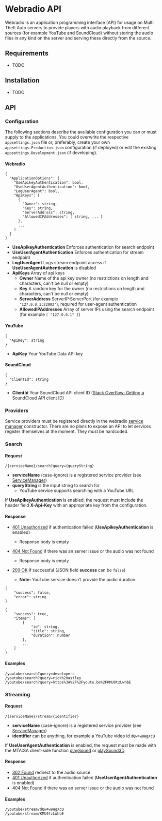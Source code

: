 # Webradio API
Webradio is an application programming interface (API) for usage on Multi Theft Auto servers to provide players with audio playback from different sources (for example YouTube and SoundCloud) without storing the audio files in any kind on the server and serving these directly from the source.

## Requirements
- TODO

## Installation
- TODO

## API

### Configuration
The following sections describe the available configuration you can or must supply to the applications. You could overwrite the respective `appsettings.json` file or, preferably, create your own `appsettings.Production.json` configuration (if deployed) or edit the existing `appsettings.Development.json` (if developing).

#### Webradio
```
{
  "ApplicationOptions": {
    "UseApikeyAuthentication": bool,
    "UseUserAgentAuthentication": bool,
    "LogUserAgent": bool,
    "ApiKeys": [
      {
        "Owner": string,
        "Key": string,
        "ServerAddress": string,
        "AllowedIPAddresses": [ string, ... ]
      },
      ...
    ]
  }
}
```
- **UseApikeyAuthentication** Enforces authentication for search endpoint
- **UseUserAgentAuthentication** Enforces authentication for stream endpoint
- **LogUserAgent** Logs stream endpoint access if **UseUserAgentAuthentication** is disabled
- **ApiKeys** Array of api keys
  - **Owner** Name of the api key owner (no restrictions on length and characters, can't be null or empty)
  - **Key** A random key for the owner (no restrictions on length and characters, can't be null or empty)
  - **ServerAddress** ServerIP:ServerPort (for example `"127.0.0.1:22003"`), required for user-agent authentication
  - **AllowedIPAddresses** Array of server IPs using the search endpoint (for example `[ "127.0.0.1" ]`)

#### YouTube
```
{
  "ApiKey": string
}
```
- **ApiKey** Your YouTube Data API key

#### SoundCloud
```
{
  "ClientId": string
}
```
- **ClientId** Your SoundCloud API client ID ([Stack Overflow: Getting a SoundCloud API client ID](https://stackoverflow.com/q/40992480))

### Providers
Service providers must be registered directly in the webradio [service manager](webradio/Service/ServiceManager.cs) constructor. There are no plans to expose an API to let services register themselves at the moment. They must be hardcoded.

### Search

#### Request
```
/{serviceName}/search?query={queryString}
```
- **serviceName** (case-ignore) is a registered service provider (see [ServiceManager](webradio/Service/ServiceManager.cs))
- **queryString** is the input string to search for
  - YouTube service supports searching with a YouTube URL

If **UseApikeyAuthentication** is enabled, the request must include the header field **X-Api-Key** with an appropriate key from the configuration.

#### Response
- [401 Unauthorized](https://httpstatuses.com/401) if authentication failed (**UseApikeyAuthentication** is enabled)
  - Response body is empty

- [404 Not Found](https://httpstatuses.com/404) if there was an server issue or the audio was not found
  - Response body is empty

- [200 OK](https://httpstatuses.com/200) if successful (JSON field **success** can be `false`)
  - **Note:** YouTube service doesn't provide the audio duration
```
{
    "success": false,
    "error": string
}
```
```
{
    "success": true,
    "items": [
        {
            "id": string,
            "title": string,
            "duration": number
        },
        ...
    ]
}
```

#### Examples
```
/youtube/search?query=developers
/youtube/search?query=rick%20astley
/youtube/search?query=https%3A%2F%2Fyoutu.be%2FKMU0tzLwhbE
```

### Streaming

#### Request
```
/{serviceName}/stream/{identifier}
```
- **serviceName** (case-ignore) is a registered service provider (see [ServiceManager](webradio/Service/ServiceManager.cs))
- **identifier** can be anything, for example a YouTube video id `dQw4w9WgXcQ`

If **UseUserAgentAuthentication** is enabled, the request must be made with the MTA:SA client-side function [playSound](https://wiki.multitheftauto.com/wiki/PlaySound) or [playSound3D](https://wiki.multitheftauto.com/wiki/PlaySound3D).

#### Response

- [302 Found](https://httpstatuses.com/302) redirect to the audio source
- [401 Unauthorized](https://httpstatuses.com/401) if authentication failed (**UseUserAgentAuthentication** is enabled)
- [404 Not Found](https://httpstatuses.com/404) if there was an server issue or the audio was not found

#### Examples
```
/youtube/stream/dQw4w9WgXcQ
/youtube/stream/KMU0tzLwhbE
```

